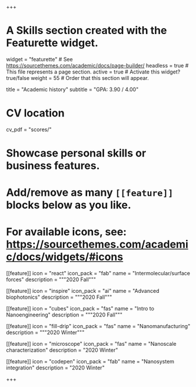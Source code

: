 +++
# A Skills section created with the Featurette widget.
widget = "featurette"  # See https://sourcethemes.com/academic/docs/page-builder/
headless = true  # This file represents a page section.
active = true  # Activate this widget? true/false
weight = 55  # Order that this section will appear.

title = "Academic history"
subtitle = "GPA: 3.90 / 4.00"

# CV location
cv_pdf = "scores/"



# Showcase personal skills or business features.
# 
# Add/remove as many `[[feature]]` blocks below as you like.
# 
# For available icons, see: https://sourcethemes.com/academic/docs/widgets/#icons
[[feature]]
  icon = "react"
  icon_pack = "fab"
  name = "Intermolecular/surface forces"
  description = """2020 Fall"""
  
[[feature]]
  icon = "inspire"
  icon_pack = "ai"
  name = "Advanced biophotonics"
  description = """2020 Fall"""
  
  [[feature]]
  icon = "cubes"
  icon_pack = "fas"
  name = "Intro to Nanoengineering"
  description = """2020 Fall"""  

[[feature]]
  icon = "fill-drip"
  icon_pack = "fas"
  name = "Nanomanufacturing"
  description = """2020 Winter"""
  
   [[feature]]
  icon = "microscope"
  icon_pack = "fas"
  name = "Nanoscale characterization"
  description = "2020 Winter"
  
  [[feature]]
  icon = "codepen"
  icon_pack = "fab"
  name = "Nanosystem integration"
  description = "2020 Winter" 

+++
